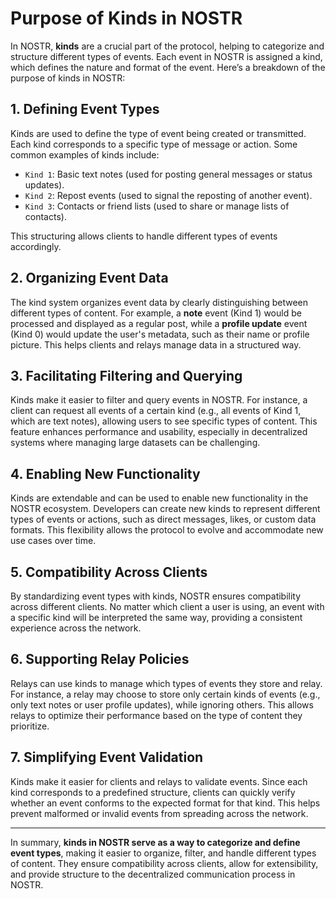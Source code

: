 # Purpose of Kinds in NOSTR

In NOSTR, **kinds** are a crucial part of the protocol, helping to categorize and structure different types of events. Each event in NOSTR is assigned a kind, which defines the nature and format of the event. Here’s a breakdown of the purpose of kinds in NOSTR:

## 1. Defining Event Types
Kinds are used to define the type of event being created or transmitted. Each kind corresponds to a specific type of message or action. Some common examples of kinds include:
- `Kind 1`: Basic text notes (used for posting general messages or status updates).
- `Kind 2`: Repost events (used to signal the reposting of another event).
- `Kind 3`: Contacts or friend lists (used to share or manage lists of contacts).

This structuring allows clients to handle different types of events accordingly.

## 2. Organizing Event Data
The kind system organizes event data by clearly distinguishing between different types of content. For example, a **note** event (Kind 1) would be processed and displayed as a regular post, while a **profile update** event (Kind 0) would update the user's metadata, such as their name or profile picture. This helps clients and relays manage data in a structured way.

## 3. Facilitating Filtering and Querying
Kinds make it easier to filter and query events in NOSTR. For instance, a client can request all events of a certain kind (e.g., all events of Kind 1, which are text notes), allowing users to see specific types of content. This feature enhances performance and usability, especially in decentralized systems where managing large datasets can be challenging.

## 4. Enabling New Functionality
Kinds are extendable and can be used to enable new functionality in the NOSTR ecosystem. Developers can create new kinds to represent different types of events or actions, such as direct messages, likes, or custom data formats. This flexibility allows the protocol to evolve and accommodate new use cases over time.

## 5. Compatibility Across Clients
By standardizing event types with kinds, NOSTR ensures compatibility across different clients. No matter which client a user is using, an event with a specific kind will be interpreted the same way, providing a consistent experience across the network.

## 6. Supporting Relay Policies
Relays can use kinds to manage which types of events they store and relay. For instance, a relay may choose to store only certain kinds of events (e.g., only text notes or user profile updates), while ignoring others. This allows relays to optimize their performance based on the type of content they prioritize.

## 7. Simplifying Event Validation
Kinds make it easier for clients and relays to validate events. Since each kind corresponds to a predefined structure, clients can quickly verify whether an event conforms to the expected format for that kind. This helps prevent malformed or invalid events from spreading across the network.

---

In summary, **kinds in NOSTR serve as a way to categorize and define event types**, making it easier to organize, filter, and handle different types of content. They ensure compatibility across clients, allow for extensibility, and provide structure to the decentralized communication process in NOSTR.
